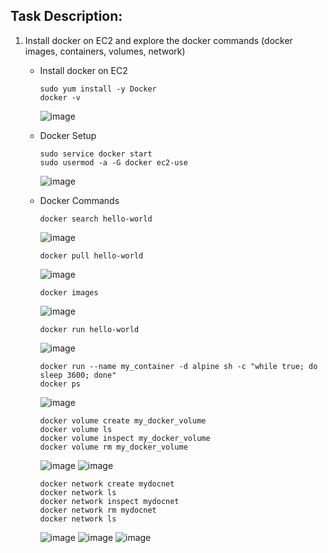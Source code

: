 ## Task Description:


1. Install docker on EC2 and explore the docker commands (docker images, containers, volumes, network)
   
   - Install docker on EC2
     ```
     sudo yum install -y Docker
     docker -v
     ```
     ![image](https://github.com/user-attachments/assets/cb5a5c35-4bde-432b-b593-6e2329f932e8)

   - Docker Setup
     ```
     sudo service docker start
     sudo usermod -a -G docker ec2-use
     ```
     ![image](https://github.com/user-attachments/assets/c2920383-d49b-4475-8642-9562e610507e)
   
   - Docker Commands
     ```
     docker search hello-world
     ```
     ![image](https://github.com/user-attachments/assets/0774755f-660a-47f9-b5fb-97e003028c17)

     ```
     docker pull hello-world
     ```
     ![image](https://github.com/user-attachments/assets/bdb2a86a-7885-4388-8630-6046d7a0111f)
     ```
     docker images
     ```
     ![image](https://github.com/user-attachments/assets/6a9b4eca-3047-4e66-bd90-ed7f19cb30a3)
  
     ```
     docker run hello-world
     ```
     ![image](https://github.com/user-attachments/assets/f9bfbabb-7278-4277-aee8-fe9e3cff2cba)
     ```
     docker run --name my_container -d alpine sh -c "while true; do sleep 3600; done"
     docker ps
     ```
     ![image](https://github.com/user-attachments/assets/9e60005a-b5a3-4fd5-9019-ad80318080d7)
     ```
     docker volume create my_docker_volume
     docker volume ls
     docker volume inspect my_docker_volume
     docker volume rm my_docker_volume
     ```
     ![image](https://github.com/user-attachments/assets/8e8b5caa-fbf3-461b-8c5f-5c1e8b9473f6)
     ![image](https://github.com/user-attachments/assets/f0ae18f0-d560-4804-9240-443ba77de7aa)
     ```
     docker network create mydocnet
     docker network ls
     docker network inspect mydocnet
     docker network rm mydocnet
     docker network ls
     ```
     ![image](https://github.com/user-attachments/assets/77874a4a-eaaf-40e1-8319-fe76767c9766)
     ![image](https://github.com/user-attachments/assets/c561c767-5706-484f-ab37-129803e54836)
     ![image](https://github.com/user-attachments/assets/0dddb54a-4d7b-4f5c-8bfb-37b70da0053d)

